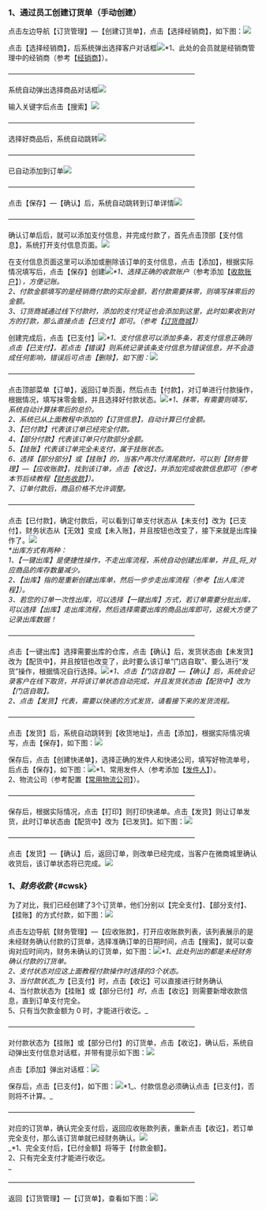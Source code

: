 ### 1、通过员工创建订货单（手动创建）

点击左边导航【订货管理】—【创建订货单】，点击【选择经销商】，如下图：![](/assets/cjdhd-1.png)

点击【选择经销商】，后系统弹出选择客户对话框![](/assets/cjdhd-2.png)\*1、此处的会员就是经销商管理中的经销商（参考【[经销商](/jing-xiao-shang.md)】）。

———————————————————————————

系统自动弹出选择商品对话框![](/assets/cjlsd-3.png)

输入关键字后点击【搜索】![](/assets/cjlsd-4.png)

———————————————————————————

选择好商品后，系统自动跳转![](/assets/cjdhd-3.png)

———————————————————————————

已自动添加到订单![](/assets/cjdhd-4.png)

———————————————————————————

点击【保存】—【确认】后，系统自动跳转到订单详情![](/assets/cjdhd-5.png)

———————————————————————————

确认订单后后，就可以添加支付信息，并完成付款了，首先点击顶部【支付信息】，系统打开支付信息页面。![](/assets/cjdhd-6.png)

在支付信息页面这里可以添加或删除该订单的支付信息，点击【添加】，根据实际情况填写后，点击【保存】创建![](/assets/cjdhd-10.png)_\*1、选择正确的收款账户_（参考添加【[收款账户](/cai-wu-zi-liao/shou-kuan-zhang-hu.md)】）_，方便记账。  
  2、付款金额填写的是经销商付款的实际金额，若付款需要抹零，则填写抹零后的金额。  
  3、订货商城通过线下付款时，添加的支付凭证也会添加到这里，此时如果收到对方的打款，那么直接点击【已支付】即可。（参考【_[_订货商城_](/ke-hu-shang-cheng/ding-huo-shang-cheng.md)_】）_

创建完成后，点击【已支付】![](/assets/cjlsd-9.png)_\*1、支付信息可以添加多条，若支付信息正确则点击【已支付】，若点击【错误】则系统记录该条支付信息为错误信息，并不会造成任何影响，错误后可点击【删除】，如下图：_![](/assets/cjlsd-10.png)

———————————————————————————

点击顶部菜单【订单】，返回订单页面，然后点击【付款】，对订单进行付款操作，根据情况，填写抹零金额，并且选择好付款状态。![](/assets/cjdhd-11.png)_\*1、抹零，有需要则填写，系统自动计算抹零后的总价。  
  2、系统已从上面教程中添加的【订货信息】，自动计算已付金额。  
  3、【已付款】代表该订单已经完全付款。  
  4、【部分付款】代表该订单只付款部分金额。  
  5、【挂账】代表该订单完全未支付，属于挂账状态。  
  6、选择【部分部分】或【挂账】的，当客户再次付清尾款时，可以到【财务管理】—【应收账款】，找到该订单，点击【收讫】，并添加完成收款信息即可（参考本节后续教程【_[_财务收款_](#cwsk)_】）。  
  7、订单付款后，商品价格不允许调整。_

———————————————————————————

点击【已付款】，确定付款后，可以看到订单支付状态从【未支付】改为【已支付】，财务状态从【无效】变成【未入账】，并且按钮也改变了，接下来就是出库操作了。![](/assets/cjdhd-12.png)  
_\*出库方式有两种：  
1、【一键出库】是便捷性操作，不走出库流程，系统自动创建出库单，并且_将_对应商品的库存数量减少。  
2、【出库】指的是重新创建出库单，然后一步步走出库流程（参考【出人库流程】）。  
3、若您的订单一次性出库，可以选择【一键出库】方式，若订单需要分批出库，可以选择【出库】走出库流程，然后选择需要出库的商品出库即可，这极大方便了记录出库数据！_

———————————————————————————

点击【一键出库】选择需要出库的仓库，点击【确认】后，发货状态由【未发货】改为【配货中】，并且按钮也改变了，此时要么该订单“门店自取”、要么进行“发货”操作，根据情况自行选择。![](/assets/cjdhd-13.png)_\*1、点击【门店自取】—【确认】后，系统会记录客户在线下取货，并将该订单状态自动完成，并且发货状态由【配货中】改为【门店自取】。  
  2、点击【发货】代表，需要以快递的方式发货，请看接下来的发货流程。_

———————————————————————————

点击【发货】后，系统自动跳转到【收货地址】，点击【添加】，根据实际情况填写，点击【保存】，如下图：![](/assets/cjdhd-14.png)

保存后，点击【创建快递单】，选择正确的发件人和快递公司，填写好物流单号，后点击【保存】，如下图：![](/assets/cjlsd-14.png)\*1、常用发件人（参考添加【[发件人](/pzfjr)】）。  
  2、物流公司（参考配置【[常用物流公司](/wlgs)】）。

———————————————————————————

保存后，根据实际情况，点击【打印】则打印快递单。点击【发货】则让订单发货，此时订单状态由【配货中】改为【已发货】。如下图：![](/assets/cjdhd-15.png)

———————————————————————————

点击【发货】—【确认】后，返回订单，则改单已经完成，当客户在微商城里确认收货后，该订单状态将已完成。![](/assets/cjdhd-16.png)

### 1、_财务收款_ {#cwsk}

为了对比，我们已经创建了3个订货单，他们分别以【完全支付】、【部分支付】、【挂账】的方式付款，如下图：![](/assets/cwgl-yfzk-0.png)

点击左边导航【财务管理】—【应收账款】，打开应收账款列表，该列表展示的是未经财务确认付款的订货单，选择准确订单的日期时间，点击【搜索】，就可以查询对应时间内，财务未确认的订货单，如下图：![](/assets/cwgl-yszk-1.png)_\*1、此处列出的都是未经财务确认付款的订货单。  
  2、支付状态对应这上面教程付款操作时选择的3个状态。  
  3、当付款状态_为_【已支付】时，点击【收讫】可以直接进行财务确认  
  4、当付款状态为【挂账】或【部分已付】_时_，点击【收讫】则需要新增收款信息，直到订单支付完全。  
  5、只有当欠款金额为 0 时，才能进行收讫。_

———————————————————————————

对付款状态为【挂账】或【部分已付】的订货单，点击【收讫】，确认后，系统自动弹出支付信息对话框，并带有提示如下图：![](/assets/cwgl-yszk-2.png)

点击【添加】弹出对话框：![](/assets/cwgl-yszk-3.png)

保存后，点击【已支付】，如下图：![](/assets/cwgl-yszk-4.png)\*1_、付款信息必须确认点击【已支付】，否则将不计算。_

———————————————————————————

对应的订货单，确认完全支付后，返回应收账款列表，重新点击【收讫】，若订单完全支付，那么该订货单就已经财务确认。![](/assets/cwgl-yszk-5.png)  
_\*1、完全支付后，【已付金额】将等于【付款金额】。  
  2、只有完全支付才能进行收讫。              
  _

———————————————————————————

返回【订货管理】—【订货单】，查看如下图：![](/assets/cwgl-yszk-6.png)

